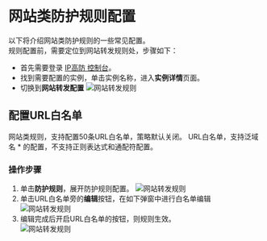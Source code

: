 # 网站类防护规则配置
以下将介绍网站类防护规则的一些常见配置。</BR>
规则配置前，需要定位到网站转发规则处，步骤如下：
- 首先需要登录 [IP高防 控制台](https://ip-anti-console.jdcloud.com/instancelist)。
- 找到需要配置的实例，单击实例名称，进入**实例详情**页面。
- 切换到**网站转发配置**
   ![网站转发规则](https://github.com/jdcloudcom/cn/blob/edit/image/Advanced%20Anti-DDoS/web-rule%2002.png)


## 配置URL白名单
网站类规则，支持配置50条URL白名单，策略默认关闭。
URL白名单，支持泛域名 * 的配置，不支持正则表达式和通配符配置。
### 操作步骤
1. 单击**防护规则**，展开防护规则配置。
 ![网站转发规则](https://github.com/jdcloudcom/cn/blob/edit/image/Advanced%20Anti-DDoS/web-rule%2004.png)
2. 单击URL白名单旁的**编辑**按钮，在如下弹窗中进行白名单编辑
 ![网站转发规则](https://github.com/jdcloudcom/cn/blob/edit/image/Advanced%20Anti-DDoS/web-rule%2005.png)
3. 编辑完成后开启URL白名单的按钮，则规则生效。</BR>
 ![网站转发规则](https://github.com/jdcloudcom/cn/blob/edit/image/Advanced%20Anti-DDoS/web-rule%2006.png)




